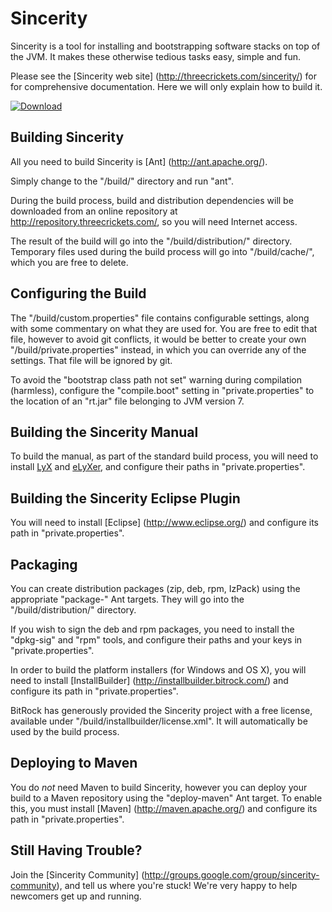 
Sincerity
=========

Sincerity is a tool for installing and bootstrapping software stacks on top of
the JVM. It makes these otherwise tedious tasks easy, simple and fun.

Please see the [Sincerity web site] (http://threecrickets.com/sincerity/) for
for comprehensive documentation. Here we will only explain how to build it.

[![Download](http://threecrickets.com/media/download.png "Download")](http://threecrickets.com/sincerity/download/)


Building Sincerity
------------------

All you need to build Sincerity is [Ant] (http://ant.apache.org/).

Simply change to the "/build/" directory and run "ant".

During the build process, build and distribution dependencies will be
downloaded from an online repository at http://repository.threecrickets.com/, so
you will need Internet access.

The result of the build will go into the "/build/distribution/" directory.
Temporary files used during the build process will go into "/build/cache/",
which you are free to delete.


Configuring the Build
---------------------

The "/build/custom.properties" file contains configurable settings, along with
some commentary on what they are used for. You are free to edit that file,
however to avoid git conflicts, it would be better to create your own
"/build/private.properties" instead, in which you can override any of the
settings. That file will be ignored by git.

To avoid the "bootstrap class path not set" warning during compilation
(harmless), configure the "compile.boot" setting in "private.properties" to the
location of an "rt.jar" file belonging to JVM version 7.


Building the Sincerity Manual
-----------------------------

To build the manual, as part of the standard build process, you will need to
install [LyX](http://www.lyx.org/) and [eLyXer](http://elyxer.nongnu.org/),
and configure their paths in "private.properties".


Building the Sincerity Eclipse Plugin
-------------------------------------

You will need to install [Eclipse] (http://www.eclipse.org/) and configure its
path in "private.properties".


Packaging
---------

You can create distribution packages (zip, deb, rpm, IzPack) using the
appropriate "package-" Ant targets. They will go into the "/build/distribution/"
directory.

If you wish to sign the deb and rpm packages, you need to install the
"dpkg-sig" and "rpm" tools, and configure their paths and your keys in
"private.properties".

In order to build the platform installers (for Windows and OS X), you will need
to install [InstallBuilder] (http://installbuilder.bitrock.com/) and configure
its path in "private.properties".

BitRock has generously provided the Sincerity project with a free license,
available under "/build/installbuilder/license.xml". It will automatically be
used by the build process.


Deploying to Maven
------------------

You do *not* need Maven to build Sincerity, however you can deploy your build to
a Maven repository using the "deploy-maven" Ant target. To enable this, you must
install [Maven] (http://maven.apache.org/) and configure its path in
"private.properties".


Still Having Trouble?
---------------------

Join the [Sincerity Community]
(http://groups.google.com/group/sincerity-community), and tell us where you're
stuck! We're very happy to help newcomers get up and running.